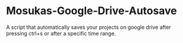 # Mosukas-Google-Drive-Autosave
A script that automatically saves your projects on google drive after pressing ctrl+s or after a specific time range.
